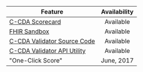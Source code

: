 | Feature | Availability
| --------------- | :-----------------------------:
| [C-CDA Scorecard](https://sitenv.org/scorecard/) | Available
| [FHIR Sandbox](https://sitenv.org/sandbox-fhir) | Available
| [C-CDA Validator Source Code](https://github.com/siteadmin/referenceccdavalidator/releases)| Available
| [C-CDA Validator API Utility](https://ttpds.sitenv.org:8443/referenceccdaservice/swagger-ui.html#/reference-ccda-validation-controller)| Available
| "One-Click Score"| June, 2017

